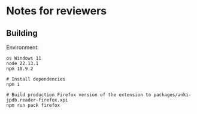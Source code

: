 # Notes for reviewers

## Building

Environment:

```
os Windows 11
node 22.13.1
npm 10.9.2
```

```
# Install dependencies
npm i

# Build production Firefox version of the extension to packages/anki-jpdb.reader-firefox.xpi
npm run pack firefox
```